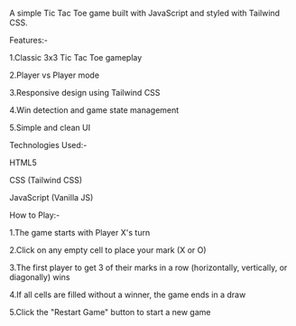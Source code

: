 A simple Tic Tac Toe game built with JavaScript and styled with Tailwind CSS.

Features:-

1.Classic 3x3 Tic Tac Toe gameplay

2.Player vs Player mode

3.Responsive design using Tailwind CSS

4.Win detection and game state management

5.Simple and clean UI

Technologies Used:-

HTML5

CSS (Tailwind CSS)

JavaScript (Vanilla JS)

How to Play:-

1.The game starts with Player X's turn

2.Click on any empty cell to place your mark (X or O)

3.The first player to get 3 of their marks in a row (horizontally, vertically, or diagonally) wins

4.If all cells are filled without a winner, the game ends in a draw

5.Click the "Restart Game" button to start a new game
